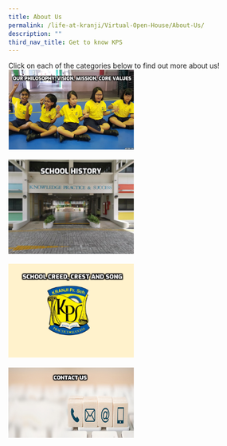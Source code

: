 ```yaml
---
title: About Us
permalink: /life-at-kranji/Virtual-Open-House/About-Us/
description: ""
third_nav_title: Get to know KPS
---
```

Click on each of the categories below to find out more about us!
<a href="/about-us/School-Philosophy-School-Vision-School-Mission-Core-Values/">
<img style="width:50%" src="/images/Life%20@%20Kranji/Virtual%20Open%20House/About%20us/A1.png">
<br><br>
</a><a href="/about-us/School-History/">
<img style="width:50%" src="/images/Life%20@%20Kranji/Virtual%20Open%20House/About%20us/A2.jpg">
<br><br>
</a><a href="/about-us/School-Creed-Crest-and-Song/">
<img style="width:50%" src="/images/Life%20@%20Kranji/Virtual%20Open%20House/About%20us/A3.png">
<br><br>
</a><a href="/about-us/Contact-Us/">
<img style="width:50%" src="/images/Life%20@%20Kranji/Virtual%20Open%20House/About%20us/A4.png">
<br><br></a>